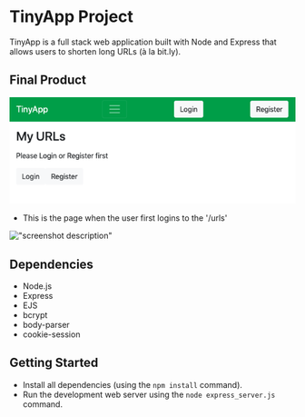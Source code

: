 # TinyApp Project

TinyApp is a full stack web application built with Node and Express that allows users to shorten long URLs (à la bit.ly).

## Final Product

!["The urls page img with Login and Register buttons"](/docs/urls.png "urls page")
- This is the page when the user first logins to the '/urls'



!["screenshot description"](#)

## Dependencies

- Node.js
- Express
- EJS
- bcrypt
- body-parser
- cookie-session

## Getting Started

- Install all dependencies (using the `npm install` command).
- Run the development web server using the `node express_server.js` command.